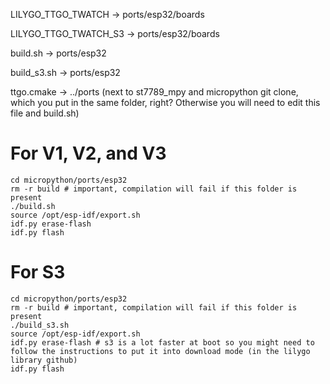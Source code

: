 LILYGO_TTGO_TWATCH -> ports/esp32/boards

LILYGO_TTGO_TWATCH_S3 -> ports/esp32/boards

build.sh -> ports/esp32

build_s3.sh -> ports/esp32

ttgo.cmake -> ../ports (next to st7789_mpy and micropython git clone, which you put in the same folder, right? Otherwise you will need to edit this file and build.sh)


# For V1, V2, and V3

```
cd micropython/ports/esp32
rm -r build # important, compilation will fail if this folder is present
./build.sh
source /opt/esp-idf/export.sh
idf.py erase-flash
idf.py flash
```

# For S3

```
cd micropython/ports/esp32
rm -r build # important, compilation will fail if this folder is present
./build_s3.sh
source /opt/esp-idf/export.sh
idf.py erase-flash # s3 is a lot faster at boot so you might need to follow the instructions to put it into download mode (in the lilygo library github)
idf.py flash
```
